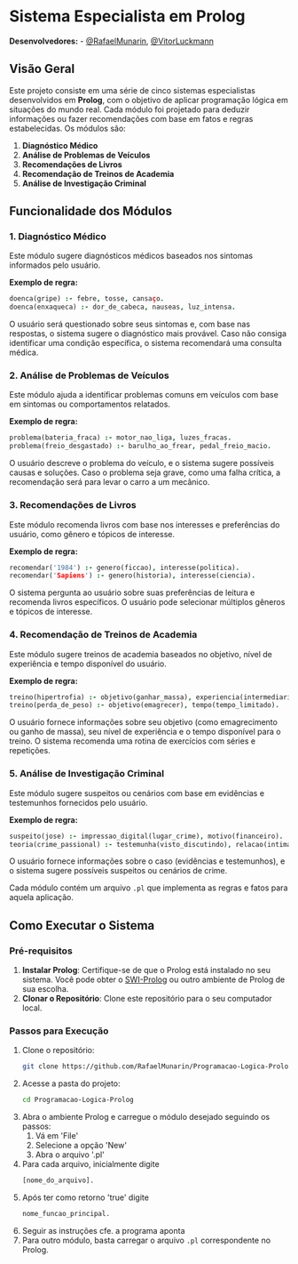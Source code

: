 
# Sistema Especialista em Prolog

**Desenvolvedores:** - [@RafaelMunarin](https://github.com/RafaelMunarin), [@VitorLuckmann](https://github.com/VitorLuckmann)

## Visão Geral

Este projeto consiste em uma série de cinco sistemas especialistas desenvolvidos em **Prolog**, com o objetivo de aplicar programação lógica em situações do mundo real. Cada módulo foi projetado para deduzir informações ou fazer recomendações com base em fatos e regras estabelecidas. Os módulos são:

1. **Diagnóstico Médico**
2. **Análise de Problemas de Veículos**
3. **Recomendações de Livros**
4. **Recomendação de Treinos de Academia**
5. **Análise de Investigação Criminal**

## Funcionalidade dos Módulos

### 1. **Diagnóstico Médico**
Este módulo sugere diagnósticos médicos baseados nos sintomas informados pelo usuário.

**Exemplo de regra:**
```prolog
doenca(gripe) :- febre, tosse, cansaço.
doenca(enxaqueca) :- dor_de_cabeca, nauseas, luz_intensa.
```

O usuário será questionado sobre seus sintomas e, com base nas respostas, o sistema sugere o diagnóstico mais provável. Caso não consiga identificar uma condição específica, o sistema recomendará uma consulta médica.

### 2. **Análise de Problemas de Veículos**
Este módulo ajuda a identificar problemas comuns em veículos com base em sintomas ou comportamentos relatados.

**Exemplo de regra:**
```prolog
problema(bateria_fraca) :- motor_nao_liga, luzes_fracas.
problema(freio_desgastado) :- barulho_ao_frear, pedal_freio_macio.
```

O usuário descreve o problema do veículo, e o sistema sugere possíveis causas e soluções. Caso o problema seja grave, como uma falha crítica, a recomendação será para levar o carro a um mecânico.

### 3. **Recomendações de Livros**
Este módulo recomenda livros com base nos interesses e preferências do usuário, como gênero e tópicos de interesse.

**Exemplo de regra:**
```prolog
recomendar('1984') :- genero(ficcao), interesse(politica).
recomendar('Sapiens') :- genero(historia), interesse(ciencia).
```

O sistema pergunta ao usuário sobre suas preferências de leitura e recomenda livros específicos. O usuário pode selecionar múltiplos gêneros e tópicos de interesse.

### 4. **Recomendação de Treinos de Academia**
Este módulo sugere treinos de academia baseados no objetivo, nível de experiência e tempo disponível do usuário.

**Exemplo de regra:**
```prolog
treino(hipertrofia) :- objetivo(ganhar_massa), experiencia(intermediario).
treino(perda_de_peso) :- objetivo(emagrecer), tempo(tempo_limitado).
```

O usuário fornece informações sobre seu objetivo (como emagrecimento ou ganho de massa), seu nível de experiência e o tempo disponível para o treino. O sistema recomenda uma rotina de exercícios com séries e repetições.

### 5. **Análise de Investigação Criminal**
Este módulo sugere suspeitos ou cenários com base em evidências e testemunhos fornecidos pelo usuário.

**Exemplo de regra:**
```prolog
suspeito(jose) :- impressao_digital(lugar_crime), motivo(financeiro).
teoria(crime_passional) :- testemunha(visto_discutindo), relacao(intima).
```

O usuário fornece informações sobre o caso (evidências e testemunhos), e o sistema sugere possíveis suspeitos ou cenários de crime.

Cada módulo contém um arquivo `.pl` que implementa as regras e fatos para aquela aplicação.

## Como Executar o Sistema

### Pré-requisitos

1. **Instalar Prolog**: Certifique-se de que o Prolog está instalado no seu sistema. Você pode obter o [SWI-Prolog](https://www.swi-prolog.org/Download) ou outro ambiente de Prolog de sua escolha.
2. **Clonar o Repositório**: Clone este repositório para o seu computador local.

### Passos para Execução

1. Clone o repositório:
   ```bash
   git clone https://github.com/RafaelMunarin/Programacao-Logica-Prolog.git
   ```
2. Acesse a pasta do projeto:
   ```bash
   cd Programacao-Logica-Prolog
   ```
3. Abra o ambiente Prolog e carregue o módulo desejado seguindo os passos:
   1. Vá em 'File'
   2. Selecione a opção 'New'
   3. Abra o arquivo '.pl'
4. Para cada arquivo, inicialmente digite
   ```bash
   [nome_do_arquivo].
   ```
5. Após ter como retorno 'true' digite
   ```bash
   nome_funcao_principal.
   ```
6. Seguir as instruções cfe. a programa aponta
7. Para outro módulo, basta carregar o arquivo `.pl` correspondente no Prolog.